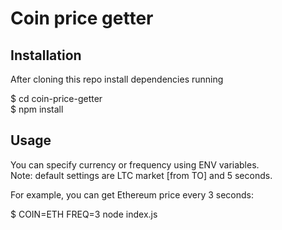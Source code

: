 # Coin price getter

## Installation

After cloning this repo install dependencies running  

$ cd coin-price-getter  
$ npm install  

## Usage

You can specify currency or frequency using ENV variables.  
Note: default settings are LTC market [from TO] and 5 seconds.  

For example, you can get Ethereum price every 3 seconds:  

$ COIN=ETH FREQ=3 node index.js  